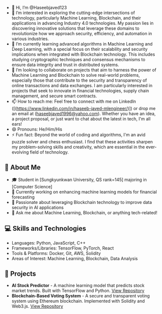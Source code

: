 - 👋 Hi, I’m @Haseebjaved123
- 👀 I’m interested in exploring the cutting-edge intersections of technology, particularly Machine Learning, Blockchain, and their applications in advancing Industry 4.0 technologies. My passion lies in discovering innovative solutions that leverage these domains to revolutionize how we approach security, efficiency, and automation in various industries.
- 🌱 I’m currently learning advanced algorithms in Machine Learning and Deep Learning, with a special focus on their scalability and security implications when integrated with Blockchain technology. This includes studying cryptographic techniques and consensus mechanisms to ensure data integrity and trust in distributed systems.
- 💞️ I’m looking to collaborate on projects that aim to harness the power of Machine Learning and Blockchain to solve real-world problems, especially those that contribute to the security and transparency of online transactions and data exchanges. I am particularly interested in projects that seek to innovate in financial technologies, supply chain management, and secure smart contracts.
- 📫 How to reach me: Feel free to connect with me on LinkedIn ([(https://www.linkedin.com/in/haseeb-javed-mlengineer/)]) or drop me an email at (haseebjaved1996@yahoo.com). Whether you have an idea, a project proposal, or just want to chat about the latest in tech, I'm all ears!
- 😄 Pronouns: He/Him/His
- ⚡ Fun fact: Beyond the world of coding and algorithms, I'm an avid puzzle solver and chess enthusiast. I find that these activities sharpen my problem-solving skills and creativity, which are essential in the ever-evolving field of technology.

<!---
Haseebjaved123/Haseebjaved123 is a ✨ special ✨ repository because its `README.md` (this file) appears on your GitHub profile.
You can click the Preview link to take a look at your changes.
--->
## 🌱 About Me

- 🎓 Student in [Sungkyunkwan University, QS rank=145] majoring in [Computer Science]
- 🔭 Currently working on enhancing machine learning models for financial forecasting
- 🌟 Passionate about leveraging Blockchain technology to improve data security in AI applications
- 💬 Ask me about Machine Learning, Blockchain, or anything tech-related!
## 💻 Skills and Technologies

- Languages: Python, JavaScript, C++
- Frameworks/Libraries: TensorFlow, PyTorch, React
- Tools & Platforms: Docker, Git, AWS, Solidity
- Areas of Interest: Machine Learning, Blockchain, Data Analysis
## 🔨 Projects

- **AI Stock Predictor** - A machine learning model that predicts stock market trends. Built with TensorFlow and Python. [View Repository](#)
- **Blockchain-Based Voting System** - A secure and transparent voting system using Ethereum blockchain. Implemented with Solidity and Web3.js. [View Repository](#)
